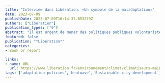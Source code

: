```yaml
---
title: "Interview dans Libération: «Un symbole de la maladaptation»"
date: 2023-07-09
publishDate: 2023-07-09T16:14:37.853279Z
authors: ["Libération"]
publication_types: ["0"]
abstract: "Il est urgent de mener des politiques publiques volontaristes pour trouver des altematives à un système à la fois énergivore et contreproductif à long terme."
featured: false
publication: "*Libération*"
categories:
- Book or report

links:
- name: URL
  url: https://www.liberation.fr/environnement/climat/climatiseurs-maintenir-la-temperature-a-26c-nest-pas-tres-rafraichissant-mais-on-consomme-beaucoup-moins-denergie-quavec-un-reglage-a-20c-20230709_G2QXFMPHVRFJ5H2QNPWZAO33OY/
tags: ['adaptation policies','heatwave','Sustainable city development']
---
```


